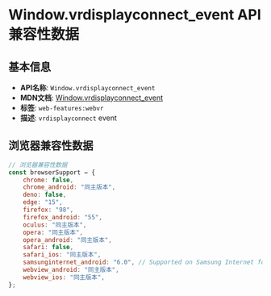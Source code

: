 # Window.vrdisplayconnect_event API 兼容性数据

## 基本信息

- **API名称**: `Window.vrdisplayconnect_event`
- **MDN文档**: [Window.vrdisplayconnect_event](https://developer.mozilla.org/docs/Web/API/Window/vrdisplayconnect_event)
- **标签**: `web-features:webvr`
- **描述**: `vrdisplayconnect` event

## 浏览器兼容性数据

```javascript
// 浏览器兼容性数据
const browserSupport = {
    chrome: false,
    chrome_android: "同主版本",
    deno: false,
    edge: "15",
    firefox: "98",
    firefox_android: "55",
    oculus: "同主版本",
    opera: "同主版本",
    opera_android: "同主版本",
    safari: false,
    safari_ios: "同主版本",
    samsunginternet_android: "6.0", // Supported on Samsung Internet for GearVR.,
    webview_android: "同主版本",
    webview_ios: "同主版本",
};

```

